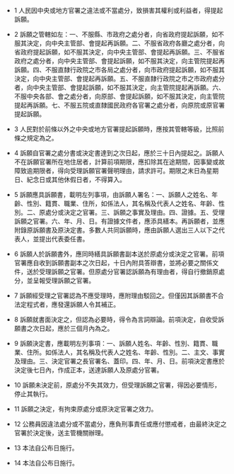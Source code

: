 * 1 人民因中央或地方官署之違法或不當處分，致損害其權利或利益者，得提起訴願。

* 2 訴願之管轄如左：一、不服縣、市政府之處分者，向省政府提起訴願，如不服其決定，向中央主管部、會提起再訴願。二、不服省政府各廳之處分者，向省政府提起訴願，如不服其決定，向中央主管部、會提起再訴願。三、不服省政府之處分者，向中央主管部、會提起訴願，如不服其決定，向主管院提起再訴願。四、不服直隸行政院之市各局之處分者，向市政府提起訴願，如不服其決定，向中央主管部、會提起再訴願。五、不服直隸行政院之市之市政府處分者，向中央主管部、會提起訴願，如不服其決定，向主管院提起再訴願。六、不服中央各部、會之處分者，向原部、會提起訴願，如不服其決定，向主管院提起再訴願。七、不服五院或直隸國民政府各官署之處分者，向原院或原官署提起訴願。

* 3 人民對於前條以外之中央或地方官署提起訴願時，應按其管轄等級，比照前條之規定為之。

* 4 訴願自官署之處分書或決定書達到之次日起，應於三十日內提起之。訴願人不在訴願官署所在地住居者，計算前項期限，應扣除其在途期間，因事變或故障致逾期限者，得向受理訴願官署聲明理由，請求許可。期限之末日為星期日、紀念日或其他休假日者，不得算入。

* 5 訴願應具訴願書，載明左列事項，由訴願人署名：一、訴願人之姓名、年齡、性別、籍貫、職業、住所，如係法人，其名稱及代表人之姓名、年齡、性別。二、原處分或決定之官署。三、訴願之事實及理由。四、證據。五、受理訴願之官署。六、年、月、日。有證據文件者，應添具繕本。再訴願者，並應附錄原訴願書及原決定書。多數人共同訴願時，應由訴願人選出三人以下之代表人，並提出代表委任書。

* 6 訴願人於訴願書外，應同時繕具訴願書副本送於原處分或決定之官署。前項官署應自收到訴願書副本之次日起，十日內附具答辯書，並將必要之關係文件，送於受理訴願之官署。但原處分官署認訴願為有理由者，得自行撤銷原處分，並呈報受理訴願之官署。

* 7 訴願經受理之官署認為不應受理時，應附理由駁回之。但僅因其訴願書不合法定程式者，應發還訴願人令其補正。

* 8 訴願就書面決定之，但認為必要時，得令為言詞辯論。前項決定，自收受訴願書之次日起，應於三個月內為之。

* 9 訴願決定書，應載明左列事項：一、訴願人姓名、年齡、性別、籍貫、職業、住所。如係法人，其名稱及代表人之姓名、年齡、性別。二、主文、事實及理由。三、決定官署之長官署名、蓋印。四、年、月、日。前項決定書應於決定後七日內，作成正本，送達訴願人及原處分官署。

* 10 訴願未決定前，原處分不失其效力，但受理訴願之官署，得因必要情形，停止其執行。

* 11 訴願之決定，有拘束原處分或原決定官署之效力。

* 12 公務員因違法處分或不當處分，應負刑事責任或應付懲戒者，由最終決定之官署於決定後，送主管機關辦理。

* 13 本法自公布日施行。

* 14 本法自公布日施行。

